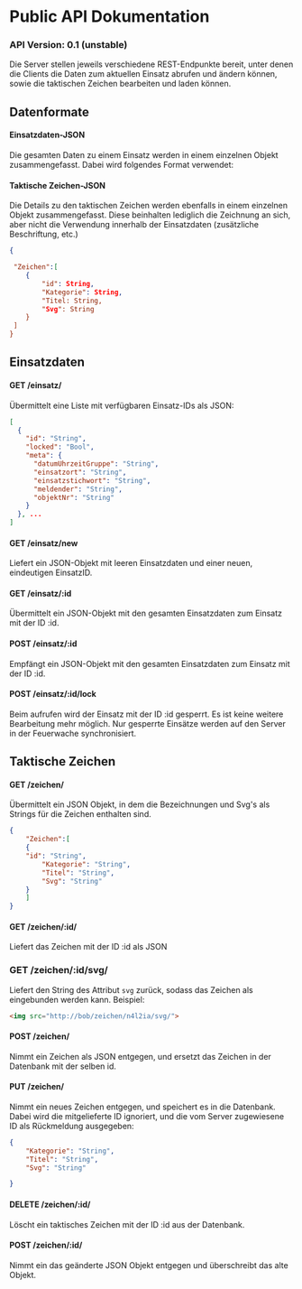 # Public API Dokumentation
### API Version: 0.1 (unstable)

Die Server stellen jeweils verschiedene REST-Endpunkte bereit, unter denen die Clients die Daten zum aktuellen Einsatz abrufen und ändern können, sowie die taktischen Zeichen bearbeiten und laden können.

## Datenformate

#### Einsatzdaten-JSON

Die gesamten Daten zu einem Einsatz werden in einem einzelnen Objekt zusammengefasst. Dabei wird folgendes Format verwendet:


#### Taktische Zeichen-JSON

Die Details zu den taktischen Zeichen werden ebenfalls in einem einzelnen Objekt zusammengefasst. Diese beinhalten lediglich die Zeichnung an sich, aber nicht die Verwendung innerhalb der Einsatzdaten (zusätzliche Beschriftung, etc.)

```JSON
{

 "Zeichen":[
    {
        "id": String,
        "Kategorie": String,
        "Titel: String,
        "Svg": String
    }
 ]   
}

```

## Einsatzdaten
#### GET /einsatz/
Übermittelt eine Liste mit verfügbaren Einsatz-IDs als JSON:

```JSON
[
  {
    "id": "String",
    "locked": "Bool",
    "meta": {
      "datumUhrzeitGruppe": "String",
      "einsatzort": "String",
      "einsatzstichwort": "String",
      "meldender": "String",
      "objektNr": "String"
    }
  }, ...
]
```
#### GET /einsatz/new
Liefert ein JSON-Objekt mit leeren Einsatzdaten und einer neuen, eindeutigen EinsatzID.
#### GET /einsatz/:id
Übermittelt ein JSON-Objekt mit den gesamten Einsatzdaten zum Einsatz mit der ID :id.
#### POST /einsatz/:id
Empfängt ein JSON-Objekt mit den gesamten Einsatzdaten zum Einsatz mit der ID :id.
#### POST /einsatz/:id/lock
Beim aufrufen wird der Einsatz mit der ID :id gesperrt. Es ist keine weitere Bearbeitung mehr möglich. Nur gesperrte Einsätze werden auf den Server in der Feuerwache synchronisiert.

## Taktische Zeichen
#### GET /zeichen/

Übermittelt ein JSON Objekt, in dem die Bezeichnungen und Svg's als Strings für die Zeichen enthalten sind.
```JSON
{
    "Zeichen":[
    {
	"id": "String",
        "Kategorie": "String",
        "Titel": "String",
        "Svg": "String"
    }
    ]
}
```


#### GET /zeichen/:id/
Liefert das Zeichen mit der ID :id als JSON

### GET /zeichen/:id/svg/
Liefert den String des Attribut ```svg``` zurück, sodass das Zeichen als <img> eingebunden werden kann. Beispiel: 
```HTML
<img src="http://bob/zeichen/n4l2ia/svg/">
```

#### POST /zeichen/
Nimmt ein Zeichen als JSON entgegen, und ersetzt das Zeichen in der Datenbank mit der selben id.

#### PUT /zeichen/
Nimmt ein neues Zeichen entgegen, und speichert es in die Datenbank. Dabei wird die mitgelieferte ID ignoriert, und die vom Server zugewiesene ID als Rückmeldung ausgegeben:
```JSON
{
    "Kategorie": "String",
    "Titel": "String",
    "Svg": "String"	

}
```
#### DELETE /zeichen/:id/
Löscht ein taktisches Zeichen mit der ID :id aus der Datenbank.



#### POST /zeichen/:id/
Nimmt ein das geänderte JSON Objekt entgegen und überschreibt das alte Objekt.

